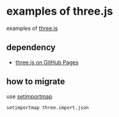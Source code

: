 # examples of three.js

examples of [three.js](https://github.com/mrdoob/three.js/)

## dependency

- [three.js on GitHub Pages](https://github.com/code4fukui/three.js/)

## how to migrate

use [setimportmap](https://github.com/code4fukui/setimportmap/)
```sh
setimportmap three.import.json
```
